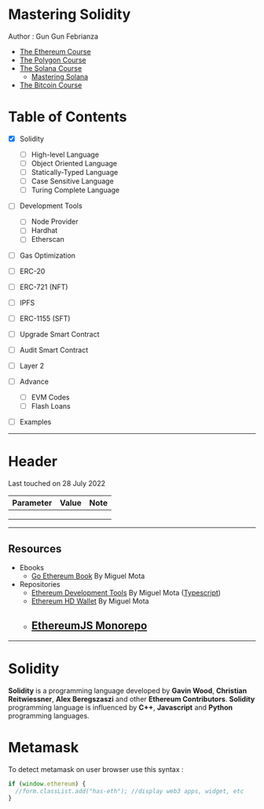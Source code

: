 # Mastering Solidity

Author : Gun Gun Febrianza



- [The Ethereum Course](https://github.com/Cryptolibertarian-id/The-Ethereum-Course)
- [The Polygon Course](https://github.com/Cryptolibertarian-id/The-Polygon-Course)
- [The Solana Course](https://github.com/Cryptolibertarian-id/The-Solana-Course)
  - [Mastering Solana](https://github.com/Cryptolibertarian-id/Mastering-Solana)
- [The Bitcoin Course](https://github.com/Cryptolibertarian-id/The-Bitcoin-Course)





# Table of Contents



- [x] Solidity
  - [ ] High-level Language
  - [ ] Object Oriented Language
  - [ ] Statically-Typed Language
  - [ ] Case Sensitive Language
  - [ ] Turing Complete Language
- [ ] Development Tools
  - [ ] Node Provider
  - [ ] Hardhat
  - [ ] Etherscan

- [ ] Gas Optimization
- [ ] ERC-20
- [ ] ERC-721 (NFT)
- [ ] IPFS
- [ ] ERC-1155 (SFT)
- [ ] Upgrade Smart Contract
- [ ] Audit Smart Contract
- [ ] Layer 2
- [ ] Advance
  - [ ] EVM Codes
  - [ ] Flash Loans

- [ ] Examples



----



# Header

Last touched on 28 July 2022

| Parameter | Value | Note |
| --------- | ----- | ---- |
|           |       |      |
|           |       |      |
|           |       |      |



---



## Resources 

- Ebooks
  - [Go Ethereum Book](https://goethereumbook.org/en/) By Miguel Mota 
- Repositories
  - [Ethereum Development Tools](https://github.com/miguelmota/ethereum-devtools) By Miguel Mota ([Typescript](https://lab.miguelmota.com/ethereum-devtools/))
  - [Ethereum HD Wallet](https://github.com/miguelmota/ethereum-hdwallet) By Miguel Mota 
  - [EthereumJS Monorepo](https://github.com/ethereumjs/ethereumjs-monorepo)
    - 



---



# Solidity

**Solidity** is a programming language developed by **Gavin Wood**, **Christian Reitwiessner**, **Alex Beregszaszi** and other **Ethereum Contributors**. **Solidity** programming language is influenced by **C++**, **Javascript** and **Python** programming languages.







# Metamask



To detect metamask on user browser use this syntax :

```javascript
if (window.ethereum) {
  //form.classList.add("has-eth"); //display web3 apps, widget, etc
}
```



